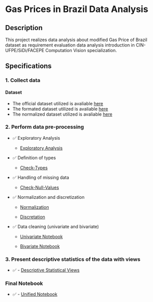 # Gas Prices in Brazil Data Analysis


## Description
This project realizes data analysis about modified Gas Price of Brazil  dataset as requirement evaluation data analysis introduction in CIN-UFPE/SiDi/FACEPE Computation Vision specialization.

## Specifications

### 1. Collect data

#### Dataset

- The official dataset utilized is avaliable [here](https://www.kaggle.com/matheusfreitag/gas-prices-in-brazil)
- The formated dataset utilized is avaliable [here](https://github.com/02-data-analysis-cv-cin/gas-prices-brazil/blob/main/dataset/formated_gas_prices_brazil.csv)
- The normalized dataset utilized is avaliable [here](https://github.com/02-data-analysis-cv-cin/gas-prices-brazil/blob/main/dataset/norm_dist_gas_prices_brazil.csv)


### 2. Perform data pre-processing

- :white_check_mark: Exploratory Analysis

	- [Exploratory Analysis](https://github.com/02-data-analysis-cv-cin/gas-prices-brazil/blob/main/notebook/column_data_obtain.ipynb)
	
- :white_check_mark: Definition of types

	- [Check-Types](https://github.com/02-data-analysis-cv-cin/gas-prices-brazil/blob/main/notebook/remocao_null_normalizacao_imputacao.ipynb#Check-Types)
	
- :white_check_mark: Handling of missing data

	- [Check-Null-Values](https://github.com/02-data-analysis-cv-cin/gas-prices-brazil/blob/main/notebook/remocao_null_normalizacao_imputacao.ipynb#Check-Null-Values)

	
- :white_check_mark: Normalization and discretization

	- [Normalization](https://github.com/02-data-analysis-cv-cin/gas-prices-brazil/blob/main/notebook/remocao_null_normalizacao_imputacao.ipynb#Normalization)
	
	- [Discretation](https://github.com/02-data-analysis-cv-cin/gas-prices-brazil/blob/main/notebook/remocao_null_normalizacao_imputacao.ipynb#Discretation)

	
- :white_check_mark: Data cleaning (univariate and bivariate)

	- [Univariate Notebook](https://github.com/02-data-analysis-cv-cin/gas-prices-brazil/blob/main/notebook/estatisca_univariada.ipynb)
	
	- [Bivariate Notebook](https://github.com/02-data-analysis-cv-cin/gas-prices-brazil/blob/main/notebook/estatisca_bivariada.ipynb)

	
### 3. Present descriptive statistics of the data with views

-  :white_check_mark: - [Descriptive Statistical Views](https://github.com/02-data-analysis-cv-cin/gas-prices-brazil/blob/main/notebook/views.ipynb)


###  Final Notebook

-  :white_check_mark: - [Unified Notebook](https://github.com/02-data-analysis-cv-cin/gas-prices-brazil/blob/main/notebook/gas_price_in_brazil.ipynb)

